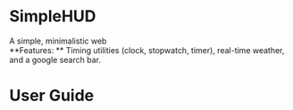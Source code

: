 # SimpleHUD
A simple, minimalistic web  \
**Features: ** Timing utilities (clock, stopwatch, timer), real-time weather, and a google search bar.

# User Guide
